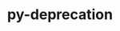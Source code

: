 ---
title: "py-deprecation"
layout: cache
categories: [package, develop-2024-03-03]
meta: {"versions": ["2.1.0"], "compilers": ["gcc@=11.1.0", "gcc@=11.4.0", "gcc@=9.4.0", "oneapi@=2024.0.0"], "oss": ["ubuntu20.04", "ubuntu22.04"], "platforms": ["linux"], "targets": ["neoverse_v1", "neoverse_v2", "ppc64le", "x86_64_v3"], "stacks": ["data-vis-sdk", "e4s", "e4s-neoverse-v2", "e4s-neoverse_v1", "e4s-oneapi", "e4s-power", "root"], "num_specs": 13, "num_specs_by_stack": {"root": 13, "e4s-power": 2, "data-vis-sdk": 2, "e4s-neoverse_v1": 2, "e4s-neoverse-v2": 2, "e4s": 3, "e4s-oneapi": 2}}
spec_details: [{"hash": "zctubysvc2omphowk6q5pklfl7xwbmeh", "compiler": "gcc@=9.4.0", "versions": ["2.1.0"], "os": "ubuntu20.04", "platform": "linux", "target": "ppc64le", "variants": ["build_system=python_pip"], "stacks": ["root", "e4s-power"], "size": "-", "tarball": "https://binaries.spack.io/releases/develop-2024-03-03/build_cache/linux-ubuntu20.04-ppc64le/gcc-9.4.0/py-deprecation-2.1.0/linux-ubuntu20.04-ppc64le-gcc-9.4.0-py-deprecation-2.1.0-zctubysvc2omphowk6q5pklfl7xwbmeh.spack"}, {"hash": "6tjvanzfchxjgo7v5yfn3f4ydsx7ggty", "compiler": "gcc@=9.4.0", "versions": ["2.1.0"], "os": "ubuntu20.04", "platform": "linux", "target": "ppc64le", "variants": ["build_system=python_pip"], "stacks": ["root", "e4s-power"], "size": "-", "tarball": "https://binaries.spack.io/releases/develop-2024-03-03/build_cache/linux-ubuntu20.04-ppc64le/gcc-9.4.0/py-deprecation-2.1.0/linux-ubuntu20.04-ppc64le-gcc-9.4.0-py-deprecation-2.1.0-6tjvanzfchxjgo7v5yfn3f4ydsx7ggty.spack"}, {"hash": "fwjmrhk7jfwjjkztqwwpfdqihnwq7yjc", "compiler": "gcc@=11.1.0", "versions": ["2.1.0"], "os": "ubuntu20.04", "platform": "linux", "target": "x86_64_v3", "variants": ["build_system=python_pip"], "stacks": ["data-vis-sdk", "root"], "size": "-", "tarball": "https://binaries.spack.io/releases/develop-2024-03-03/build_cache/linux-ubuntu20.04-x86_64_v3/gcc-11.1.0/py-deprecation-2.1.0/linux-ubuntu20.04-x86_64_v3-gcc-11.1.0-py-deprecation-2.1.0-fwjmrhk7jfwjjkztqwwpfdqihnwq7yjc.spack"}, {"hash": "sjquzmn36jneuil6fjwgqafqqwqpnbfs", "compiler": "gcc@=11.1.0", "versions": ["2.1.0"], "os": "ubuntu20.04", "platform": "linux", "target": "x86_64_v3", "variants": ["build_system=python_pip"], "stacks": ["data-vis-sdk", "root"], "size": "-", "tarball": "https://binaries.spack.io/releases/develop-2024-03-03/build_cache/linux-ubuntu20.04-x86_64_v3/gcc-11.1.0/py-deprecation-2.1.0/linux-ubuntu20.04-x86_64_v3-gcc-11.1.0-py-deprecation-2.1.0-sjquzmn36jneuil6fjwgqafqqwqpnbfs.spack"}, {"hash": "q7k2vtvaquc7lgpmezktntnb4yglwdaz", "compiler": "gcc@=11.4.0", "versions": ["2.1.0"], "os": "ubuntu22.04", "platform": "linux", "target": "neoverse_v1", "variants": ["build_system=python_pip"], "stacks": ["e4s-neoverse_v1", "root"], "size": "-", "tarball": "https://binaries.spack.io/releases/develop-2024-03-03/build_cache/linux-ubuntu22.04-neoverse_v1/gcc-11.4.0/py-deprecation-2.1.0/linux-ubuntu22.04-neoverse_v1-gcc-11.4.0-py-deprecation-2.1.0-q7k2vtvaquc7lgpmezktntnb4yglwdaz.spack"}, {"hash": "os27gsvccybhnhdjko43nrm2a2vhmmqf", "compiler": "gcc@=11.4.0", "versions": ["2.1.0"], "os": "ubuntu22.04", "platform": "linux", "target": "neoverse_v1", "variants": ["build_system=python_pip"], "stacks": ["e4s-neoverse_v1", "root"], "size": "-", "tarball": "https://binaries.spack.io/releases/develop-2024-03-03/build_cache/linux-ubuntu22.04-neoverse_v1/gcc-11.4.0/py-deprecation-2.1.0/linux-ubuntu22.04-neoverse_v1-gcc-11.4.0-py-deprecation-2.1.0-os27gsvccybhnhdjko43nrm2a2vhmmqf.spack"}, {"hash": "xdriuoinvwitpekfk5ustnp35zf2eopj", "compiler": "gcc@=11.4.0", "versions": ["2.1.0"], "os": "ubuntu22.04", "platform": "linux", "target": "neoverse_v2", "variants": ["build_system=python_pip"], "stacks": ["e4s-neoverse-v2", "root"], "size": "-", "tarball": "https://binaries.spack.io/releases/develop-2024-03-03/build_cache/linux-ubuntu22.04-neoverse_v2/gcc-11.4.0/py-deprecation-2.1.0/linux-ubuntu22.04-neoverse_v2-gcc-11.4.0-py-deprecation-2.1.0-xdriuoinvwitpekfk5ustnp35zf2eopj.spack"}, {"hash": "l3p5q3bfu563qtnuvwbyb32vz5m4jzxt", "compiler": "gcc@=11.4.0", "versions": ["2.1.0"], "os": "ubuntu22.04", "platform": "linux", "target": "neoverse_v2", "variants": ["build_system=python_pip"], "stacks": ["e4s-neoverse-v2", "root"], "size": "-", "tarball": "https://binaries.spack.io/releases/develop-2024-03-03/build_cache/linux-ubuntu22.04-neoverse_v2/gcc-11.4.0/py-deprecation-2.1.0/linux-ubuntu22.04-neoverse_v2-gcc-11.4.0-py-deprecation-2.1.0-l3p5q3bfu563qtnuvwbyb32vz5m4jzxt.spack"}, {"hash": "d6izhgrxruj63oirblckaf2qkcfrzdqh", "compiler": "gcc@=11.4.0", "versions": ["2.1.0"], "os": "ubuntu22.04", "platform": "linux", "target": "x86_64_v3", "variants": ["build_system=python_pip"], "stacks": ["e4s", "root"], "size": "-", "tarball": "https://binaries.spack.io/releases/develop-2024-03-03/build_cache/linux-ubuntu22.04-x86_64_v3/gcc-11.4.0/py-deprecation-2.1.0/linux-ubuntu22.04-x86_64_v3-gcc-11.4.0-py-deprecation-2.1.0-d6izhgrxruj63oirblckaf2qkcfrzdqh.spack"}, {"hash": "hcvydyxzme6v2nbiqapf65xtgfiehmwn", "compiler": "gcc@=11.4.0", "versions": ["2.1.0"], "os": "ubuntu22.04", "platform": "linux", "target": "x86_64_v3", "variants": ["build_system=python_pip"], "stacks": ["e4s", "root"], "size": "-", "tarball": "https://binaries.spack.io/releases/develop-2024-03-03/build_cache/linux-ubuntu22.04-x86_64_v3/gcc-11.4.0/py-deprecation-2.1.0/linux-ubuntu22.04-x86_64_v3-gcc-11.4.0-py-deprecation-2.1.0-hcvydyxzme6v2nbiqapf65xtgfiehmwn.spack"}, {"hash": "cadaa5wituqqak5lgo4mhughunj2pvmq", "compiler": "gcc@=11.4.0", "versions": ["2.1.0"], "os": "ubuntu22.04", "platform": "linux", "target": "x86_64_v3", "variants": ["build_system=python_pip"], "stacks": ["e4s", "root"], "size": "-", "tarball": "https://binaries.spack.io/releases/develop-2024-03-03/build_cache/linux-ubuntu22.04-x86_64_v3/gcc-11.4.0/py-deprecation-2.1.0/linux-ubuntu22.04-x86_64_v3-gcc-11.4.0-py-deprecation-2.1.0-cadaa5wituqqak5lgo4mhughunj2pvmq.spack"}, {"hash": "2rve6odeodxsenfqg3pqkav5ypzeh6ap", "compiler": "oneapi@=2024.0.0", "versions": ["2.1.0"], "os": "ubuntu22.04", "platform": "linux", "target": "x86_64_v3", "variants": ["build_system=python_pip"], "stacks": ["root", "e4s-oneapi"], "size": "-", "tarball": "https://binaries.spack.io/releases/develop-2024-03-03/build_cache/linux-ubuntu22.04-x86_64_v3/oneapi-2024.0.0/py-deprecation-2.1.0/linux-ubuntu22.04-x86_64_v3-oneapi-2024.0.0-py-deprecation-2.1.0-2rve6odeodxsenfqg3pqkav5ypzeh6ap.spack"}, {"hash": "46xag7hpvxwgcka6yh6mbg2lffbvsfj5", "compiler": "oneapi@=2024.0.0", "versions": ["2.1.0"], "os": "ubuntu22.04", "platform": "linux", "target": "x86_64_v3", "variants": ["build_system=python_pip"], "stacks": ["root", "e4s-oneapi"], "size": "-", "tarball": "https://binaries.spack.io/releases/develop-2024-03-03/build_cache/linux-ubuntu22.04-x86_64_v3/oneapi-2024.0.0/py-deprecation-2.1.0/linux-ubuntu22.04-x86_64_v3-oneapi-2024.0.0-py-deprecation-2.1.0-46xag7hpvxwgcka6yh6mbg2lffbvsfj5.spack"}]
---